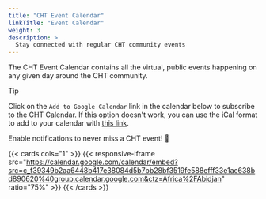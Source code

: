 ```yaml
---
title: "CHT Event Calendar"
linkTitle: "Event Calendar"
weight: 3
description: >
  Stay connected with regular CHT community events
---
```


The CHT Event Calendar contains all the virtual, public events happening on any given day around the CHT community.

> [!TIP]
> Click on the `Add to Google Calendar` link in the calendar below to subscribe to the CHT Calendar. If this option doesn't work, you can use the [iCal](https://en.wikipedia.org/wiki/ICalendar) format to add to your calendar with [this link](https://calendar.google.com/calendar/ical/c_f39349b2aa6448b417e38084d5b7bb28bf3519fe588efff33e1ac638bd890620%40group.calendar.google.com/public/basic.ics).
> 
> Enable notifications to never miss a CHT event! 🎉

{{< cards cols="1" >}}
{{< responsive-iframe src="https://calendar.google.com/calendar/embed?src=c_f39349b2aa6448b417e38084d5b7bb28bf3519fe588efff33e1ac638bd890620%40group.calendar.google.com&ctz=Africa%2FAbidjan" ratio="75%" >}}
{{< /cards >}}

